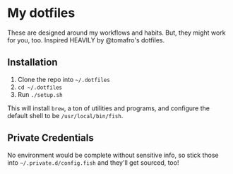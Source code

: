 # My dotfiles
These are designed around my workflows and habits.  But, they might work for
you, too. Inspired HEAVILY by @tomafro's dotfiles.

## Installation
1. Clone the repo into `~/.dotfiles`
2. `cd ~/.dotfiles`
3. Run `./setup.sh`

This will install `brew`, a ton of utilities and programs, and configure the
default shell to be `/usr/local/bin/fish`.

## Private Credentials
No environment would be complete without sensitive info, so stick those into
`~/.private.d/config.fish` and they'll get sourced, too!
